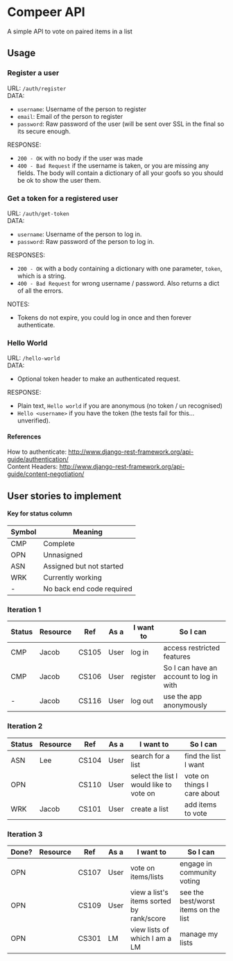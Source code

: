# Compeer API

A simple API to vote on paired items in a list

## Usage

### Register a user

URL: `/auth/register`  
DATA:  
* `username`: Username of the person to register  
* `email`: Email of the person to register  
* `password`: Raw password of the user (will be sent over SSL in the final so its
secure enough.

RESPONSE:
* `200 - OK` with no body if the user was made  
* `400 - Bad Request` if the username is taken, or you are missing any fields.
The body will contain a dictionary of all your goofs so you should be ok to show
the user them.

### Get a token for a registered user

URL: `/auth/get-token`  
DATA:  
* `username`:  Username of the person to log in.  
* `password`: Raw password of the person to log in.

RESPONSES:  
* `200 - OK` with a body containing a dictionary with one parameter, `token`, which is a string.  
* `400 - Bad Request` for wrong username / password. Also returns a dict of all the errors.

NOTES:  
* Tokens do not expire, you could log in once and then forever authenticate.

### Hello World

URL: `/hello-world`  
DATA:  
* Optional token header to make an authenticated request.

RESPONSE:  
* Plain text, `Hello world` if you are anonymous (no token / un recognised) 
* `Hello <username>` if you have the token (the tests fail for this... unverified).

#### References
How to authenticate: http://www.django-rest-framework.org/api-guide/authentication/  
Content Headers: http://www.django-rest-framework.org/api-guide/content-negotiation/


## User stories to implement

#### Key for status column
Symbol	| Meaning
------- | -------
CMP		| Complete
OPN		| Unnasigned
ASN		| Assigned but not started
WRK		| Currently working
-		| No back end code required

### Iteration 1
Status	| Resource	| Ref     | As a  | I want to         | So I can
------- | ---------	| ------- | ----- | ----------------- | ---------------------------------
CMP		| Jacob		| CS105   | User  | log in            | access restricted features
CMP		| Jacob		| CS106   | User  | register          | So I can have an account to log in with
-		| Jacob		| CS116   | User  | log out           | use the app anonymously

### Iteration 2
Status	| Resource	| Ref     | As a  | I want to         | So I can
------- | ---------	| ------- | ----- | ----------------- | ---------------------------------
ASN		| Lee		| CS104   | User  | search for a list | find the list I want
OPN		| 			| CS110   | User  | select the list I would like to vote on | vote on things I care about
WRK		| Jacob		| CS101   | User  | create a list     | add items to vote

### Iteration 3
Done?	| Resource	| Ref     | As a  | I want to         | So I can
------- | ---------	| ------- | ----- | ----------------- | ---------------------------------
OPN		| 			| CS107   | User  | vote on items/lists | engage in community voting
OPN		| 			| CS109   | User  | view a list's items sorted by rank/score | see the best/worst items on the list
OPN		| 			| CS301   | LM    | view lists of which I am a LM | manage my lists
